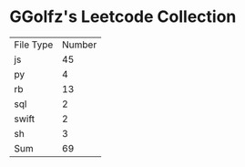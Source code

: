 # GGolfz's Leetcode Collection

<table><tr><td>File Type</td><td>Number</td></tr><tr><td>js</td><td>45</td></tr><tr><td>py</td><td>4</td></tr><tr><td>rb</td><td>13</td></tr><tr><td>sql</td><td>2</td></tr><tr><td>swift</td><td>2</td></tr><tr><td>sh</td><td>3</td></tr><tr><td>Sum</td><td>69</td></tr></table>